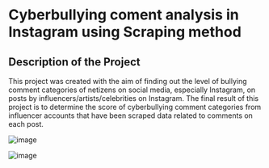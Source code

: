 # Cyberbullying coment analysis in Instagram using Scraping method

## Description of the Project
This project was created with the aim of finding out the level of bullying comment categories of netizens on social media, especially Instagram, on posts by influencers/artists/celebrities on Instagram. The final result of this project is to determine the score of cyberbullying comment categories from influencer accounts that have been scraped data related to comments on each post.

![image](https://github.com/user-attachments/assets/3a8578dc-8dbe-4f5f-9b7b-c83e2391101a)

![image](https://github.com/user-attachments/assets/df2e0483-c827-4996-a0c6-4a89f2946f71)


